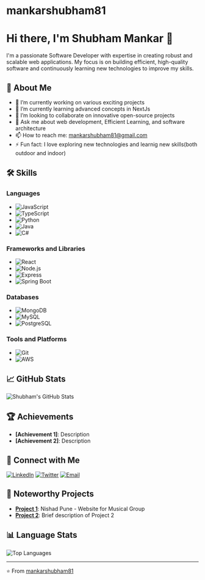 # mankarshubham81
# Hi there, I'm Shubham Mankar 👋

I'm a passionate Software Developer with expertise in creating robust and scalable web applications. My focus is on building efficient, high-quality software and continuously learning new technologies to improve my skills.

## 🚀 About Me

- 🔭 I’m currently working on various exciting projects
- 🌱 I’m currently learning advanced concepts in NextJs
- 👯 I’m looking to collaborate on innovative open-source projects
- 💬 Ask me about web development, Efficient Learning, and software architecture
- 📫 How to reach me: [mankarshubham81@gmail.com](mailto:mankarshubham81@gmail.com)
- ⚡ Fun fact: I love exploring new technologies and learnig new skills(both outdoor and indoor)

## 🛠 Skills

### Languages
- ![JavaScript](https://img.shields.io/badge/-JavaScript-333?style=flat&logo=javascript)
- ![TypeScript](https://img.shields.io/badge/-TypeScript-333?style=flat&logo=typescript)
- ![Python](https://img.shields.io/badge/-Python-333?style=flat&logo=python)
- ![Java](https://img.shields.io/badge/-Java-333?style=flat&logo=java)
- ![C#](https://img.shields.io/badge/-C%23-333?style=flat&logo=csharp)

### Frameworks and Libraries
- ![React](https://img.shields.io/badge/-React-333?style=flat&logo=react)
- ![Node.js](https://img.shields.io/badge/-Node.js-333?style=flat&logo=node.js)
- ![Express](https://img.shields.io/badge/-Express-333?style=flat&logo=express)
- ![Spring Boot](https://img.shields.io/badge/-Spring%20Boot-333?style=flat&logo=spring-boot)

### Databases
- ![MongoDB](https://img.shields.io/badge/-MongoDB-333?style=flat&logo=mongodb)
- ![MySQL](https://img.shields.io/badge/-MySQL-333?style=flat&logo=mysql)
- ![PostgreSQL](https://img.shields.io/badge/-PostgreSQL-333?style=flat&logo=postgresql)

### Tools and Platforms
- ![Git](https://img.shields.io/badge/-Git-333?style=flat&logo=git)
- ![AWS](https://img.shields.io/badge/-AWS-333?style=flat&logo=amazon-aws)
  <!-- This is a comment. It will not be rendered in the Markdown output.  -->
<!-- ![Docker](https://img.shields.io/badge/-Docker-333?style=flat&logo=docker)
- ![Kubernetes](https://img.shields.io/badge/-Kubernetes-333?style=flat&logo=kubernetes)
- ![Azure](https://img.shields.io/badge/-Azure-333?style=flat&logo=microsoft-azure) -->

## 📈 GitHub Stats

![Shubham's GitHub Stats](https://github-readme-stats.vercel.app/api?username=mankarshubham81&show_icons=true&theme=dark)

## 🏆 Achievements

- **[Achievement 1]**: Description
- **[Achievement 2]**: Description

## 🔗 Connect with Me

[![LinkedIn](https://img.shields.io/badge/-LinkedIn-333?style=flat&logo=linkedin&logoColor=0A66C2)](https://www.linkedin.com/in/shubham-mankar)
[![Twitter](https://img.shields.io/badge/-Twitter-333?style=flat&logo=twitter&logoColor=1DA1F2)](https://twitter.com/mankarshubham81)
[![Email](https://img.shields.io/badge/-Email-333?style=flat&logo=gmail&logoColor=EA4335)](mailto:mankarshubham81@gmail.com)

## 📂 Noteworthy Projects

- [**Project 1**](https://github.com/AtharvaCM/nishad-pune-v2): Nishad Pune - Website for Musical Group
- [**Project 2**](https://github.com/mankarshubham81/project2): Brief description of Project 2

## 📊 Language Stats

![Top Languages](https://github-readme-stats.vercel.app/api/top-langs/?username=mankarshubham81&layout=compact&theme=dark)

---

⭐️ From [mankarshubham81](https://github.com/mankarshubham81)

